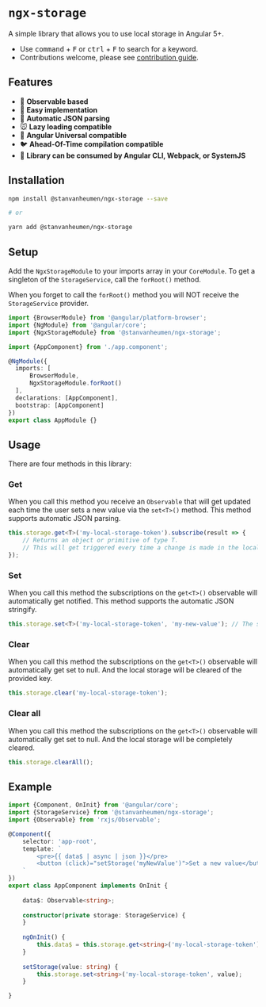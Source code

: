 # `ngx-storage`
A simple library that allows you to use local storage in Angular 5+.

- Use <kbd>command</kbd> + <kbd>F</kbd> or <kbd>ctrl</kbd> + <kbd>F</kbd> to search for a keyword.
- Contributions welcome, please see [contribution guide](.github/CONTRIBUTING.md).

## Features

- :frog: **Observable based**
- :camel: **Easy implementation**
- :panda_face: **Automatic JSON parsing**
- :mouse: **Lazy loading compatible**
- :sheep: **Angular Universal compatible**
- :bird: **Ahead-Of-Time compilation compatible**
- :hamster: **Library can be consumed by Angular CLI, Webpack, or SystemJS**

## Installation

```bash
npm install @stanvanheumen/ngx-storage --save

# or

yarn add @stanvanheumen/ngx-storage
```

## Setup

Add the `NgxStorageModule` to your imports array in your `CoreModule`. To get a singleton of the `StorageService`, call 
the `forRoot()` method.

When you forget to call the `forRoot()` method you will NOT receive the `StorageService` provider.

```typescript
import {BrowserModule} from '@angular/platform-browser';
import {NgModule} from '@angular/core';
import {NgxStorageModule} from '@stanvanheumen/ngx-storage';

import {AppComponent} from './app.component';

@NgModule({
  imports: [
      BrowserModule,
      NgxStorageModule.forRoot()
  ],
  declarations: [AppComponent],
  bootstrap: [AppComponent]
})
export class AppModule {}
```

## Usage

There are four methods in this library:

### Get

When you call this method you receive an `Observable` that will get updated each time the user sets a new value 
via the `set<T>()` method. This method supports automatic JSON parsing.

```typescript
this.storage.get<T>('my-local-storage-token').subscribe(result => {
    // Returns an object or primitive of type T.
    // This will get triggered every time a change is made in the local storage.
});
```

### Set

When you call this method the subscriptions on the `get<T>()` observable will automatically get notified.
This method supports the automatic JSON stringify.

```typescript
this.storage.set<T>('my-local-storage-token', 'my-new-value'); // The second argument is of type T.
```

### Clear

When you call this method the subscriptions on the `get<T>()` observable will automatically get set to null. 
And the local storage will be cleared of the provided key.

```typescript
this.storage.clear('my-local-storage-token');
```

### Clear all

When you call this method the subscriptions on the `get<T>()` observable will automatically get set to null. 
And the local storage will be completely cleared.

```typescript
this.storage.clearAll();
```

## Example

```typescript
import {Component, OnInit} from '@angular/core';
import {StorageService} from '@stanvanheumen/ngx-storage';
import {Observable} from 'rxjs/Observable';

@Component({
    selector: 'app-root',
    template: `
        <pre>{{ data$ | async | json }}</pre>
        <button (click)="setStorage('myNewValue')">Set a new value</button>  
    `
})
export class AppComponent implements OnInit {
    
    data$: Observable<string>;
    
    constructor(private storage: StorageService) {
    }
    
    ngOnInit() {
        this.data$ = this.storage.get<string>('my-local-storage-token');
    }
    
    setStorage(value: string) {
        this.storage.set<string>('my-local-storage-token', value);
    }

}
```
